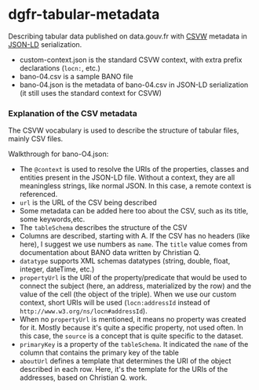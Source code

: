 # dgfr-tabular-metadata
Describing tabular data published on data.gouv.fr with [CSVW](http://www.w3.org/TR/csv2rdf/) metadata in [JSON-LD](http://www.w3.org/TR/json-ld/) serialization.

- custom-context.json is the standard CSVW context, with extra prefix declarations (`locn:`, etc.)
- bano-04.csv is a sample BANO file
- bano-04.json is the metadata of bano-04.csv in JSON-LD serialization (it still uses the standard context for CSVW)

### Explanation of the CSV metadata

The CSVW vocabulary is used to describe the structure of tabular files, mainly CSV files.

Walkthrough for bano-O4.json:

- The `@context` is used to resolve the URIs of the properties, classes and entities present in the JSON-LD file. Without a context, they are all meaningless strings, like normal JSON. In this case, a remote context is referenced.
- `url` is the URL of the CSV being described
- Some metadata can be added here too about the CSV, such as its title, some keywords,etc.
- The `tableSchema` describes the structure of the CSV
- Columns are described, starting with A. If the CSV has no headers (like here), I suggest we use numbers as `name`. The `title` value comes from documentation about BANO data written by Christian Q.
- `datatype` supports XML schemas datatypes (string, double, float, integer, dateTime, etc.)
- `propertyUrl` is the URI of the property/predicate that would be used to connect the subject (here, an address, materialized by the row) and the value of the cell (the object of the triple). When we use our custom context, short URIs will be used (`locn:addressId` instead of `http://www.w3.org/ns/locn#addressId`).
- When no `propertyUrl` is mentioned, it means no property was created for it. Mostly because it's quite a specific property, not used often. In this case, the `source` is a concept that is quite specific to the dataset.
- `primaryKey` is a property of the `tableSchema`. It indicated the `name` of the column that contains the primary key of the table
- `aboutUrl` defines a template that determines the URI of the object described in each row. Here, it's the template for the URIs of the addresses, based on Christian Q. work.
